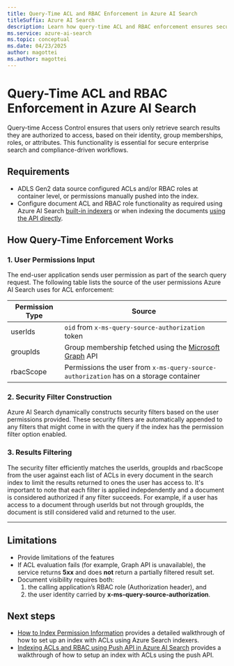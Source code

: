 ```yaml
---  
title: Query-Time ACL and RBAC Enforcement in Azure AI Search  
titleSuffix: Azure AI Search  
description: Learn how query-time ACL and RBAC enforcement ensures secure document retrieval in Azure AI Search.  
ms.service: azure-ai-search  
ms.topic: conceptual  
ms.date: 04/23/2025  
author: magottei  
ms.author: magottei 
---  
```


# Query-Time ACL and RBAC Enforcement in Azure AI Search  

Query-time Access Control ensures that users only retrieve search results they are authorized to access, based on their identity, group memberships, roles, or attributes. This functionality is essential for secure enterprise search and compliance-driven workflows.  

## Requirements 
- ADLS Gen2 data source configured ACLs and/or RBAC roles at container level, or permissions manually pushed into the index.
- Configure document ACL and RBAC role functionality as required using Azure AI Search [built-in indexers](search-indexer-acls-rbac.md) or when indexing the documents [using the API directly](search-indexing-acls-rbac-push-api.md).


## How Query-Time Enforcement Works  
### 1. User Permissions Input  
The end-user application sends user permission as part of the search query request. The following table lists the source of the user permissions Azure AI Search uses for ACL enforcement:

| Permission Type | Source |
| - | - |
| userIds | `oid` from `x-ms-query-source-authorization` token |
| groupIds | Group membership fetched using the [Microsoft Graph](https://learn.microsoft.com/graph/api/resources/groups-overview?view=graph-rest-1.0&tabs=http) API |
| rbacScope | Permissions the user from `x-ms-query-source-authorization` has on a storage container |

### 2. Security Filter Construction  
Azure AI Search dynamically constructs security filters based on the user permissions provided. These security filters are automatically appended to any filters that might come in with the query if the index has the permission filter option enabled.

### 3. Results Filtering  
The security filter efficiently matches the userIds, groupIds and rbacScope from the user against each list of ACLs in every document in the search index to limit the results returned to ones the user has access to. It's important to note that each filter is applied indepdendently and a document is considered authorized if any filter succeeds. For example, if a user has access to a document through userIds but not through groupIds, the document is still considered valid and returned to the user.

---  

## Limitations
- Provide limitations of the features
- If ACL evaluation fails (for example, Graph API is unavailable), the service returns **5xx** and does **not** return a partially filtered result set.
- Document visibility requires both:  
  1) the calling application’s RBAC role (Authorization header), and  
  2) the user identity carried by **x-ms-query-source-authorization**.

## Next steps
* [How to Index Permission Information](tutorial-adls-gen2-indexer-acls.md) provides a detailed walkthrough of how to set up an index with ACLs using Azure Search indexers.
* [Indexing ACLs and RBAC using Push API in Azure AI Search](search-indexing-acls-rbac-push-api.md) provides a walkthrough of how to setup an index with ACLs using the push API.
